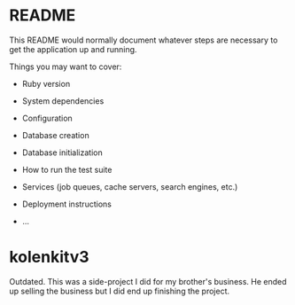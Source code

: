 # README

This README would normally document whatever steps are necessary to get the
application up and running.

Things you may want to cover:

* Ruby version

* System dependencies

* Configuration

* Database creation

* Database initialization

* How to run the test suite

* Services (job queues, cache servers, search engines, etc.)

* Deployment instructions

* ...
# kolenkitv3

Outdated. This was a side-project I did for my brother's business. He ended up selling the business but I did end up finishing the project.
